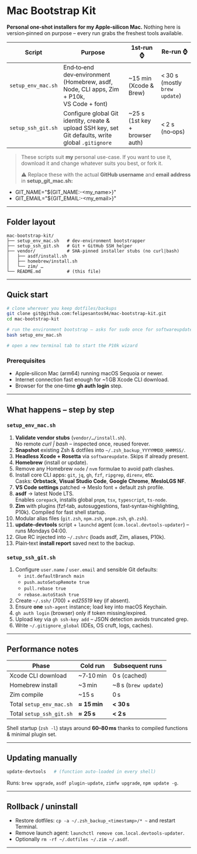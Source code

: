 # Mac Bootstrap Kit

**Personal one‑shot installers for my Apple‑silicon Mac.**  Nothing here is version‑pinned on purpose – every run grabs the freshest tools available.

| Script             | Purpose                                                                                             | 1st‑run ⌚                       | Re‑run ⌚                      |
| ------------------ | --------------------------------------------------------------------------------------------------- | ------------------------------- | ----------------------------- |
| `setup_env_mac.sh` | End‑to‑end dev‑environment (Homebrew, asdf, Node, CLI apps, Zim + P10k, VS Code + font)             | \~15 min (Xcode & Brew)         | < 30 s (mostly `brew update`) |
| `setup_ssh_git.sh` | Configure global Git identity, create & upload SSH key, set Git defaults, write global `.gitignore` | \~25 s (1st key + browser auth) | < 2 s (no‑ops)                |

> These scripts suit **my** personal use-case. If you want to use it, download it and change whatever suits you best, or fork it.
>
> ⚠️ Replace these with the actual **GitHub username** and **email address** in **setup_git_mac.sh:**
- GIT_NAME="${GIT_NAME:-<my_name>}"
- GIT_EMAIL="${GIT_EMAIL:-<my_email>}"

---

## Folder layout

```
mac-bootstrap-kit/
├── setup_env_mac.sh   # dev‑environment bootstrapper
├── setup_ssh_git.sh   # Git + GitHub SSH helper
├── vendor/            # SHA‑pinned installer stubs (no curl|bash)
│   ├── asdf/install.sh
│   ├── homebrew/install.sh
│   └── zim/ …
└── README.md          # (this file)
```

---

## Quick start

```bash
# clone wherever you keep dotfiles/backups
git clone git@github.com:felipesantos94/mac-bootstrap-kit.git
cd mac-bootstrap-kit

# run the environment bootstrap – asks for sudo once for softwareupdate
bash setup_env_mac.sh

# open a new terminal tab to start the P10k wizard
```

### Prerequisites

- Apple‑silicon Mac (arm64) running macOS Sequoia or newer.
- Internet connection fast enough for \~1 GB Xcode CLI download.
- Browser for the one‑time **gh auth login** step.

---

## What happens – step by step

### `setup_env_mac.sh`

1. **Validate vendor stubs** (`vendor/…/install.sh`).\
   No remote *curl | bash* – inspected once, reused forever.
2. **Snapshot** existing Zsh & dotfiles into `~/.zsh_backup_YYYYMMDD_HHMMSS/`.
3. **Headless Xcode + Rosetta** via `softwareupdate`. Skips if already present.
4. **Homebrew** (install or update).
5. Remove any Homebrew `node` / `nvm` formulae to avoid path clashes.
6. Install core CLI apps: `git`, `jq`, `gh`, `fzf`, `ripgrep`, `direnv`, etc.\
   Casks: **Orbstack**, **Visual Studio Code**, **Google Chrome**, **MesloLGS NF**.
7. **VS Code settings** patched → Meslo font + default zsh profile.
8. **asdf** → latest Node LTS.\
   Enables `corepack`, installs global `pnpm`, `tsx`, `typescript`, `ts-node`.
9. **Zim** with plugins (fzf‑tab, autosuggestions, fast‑syntax‑highlighting, P10k). Compiled for fast shell startup.
10. Modular alias files (`git.zsh`, `npm.zsh`, `pnpm.zsh`, `gh.zsh`).
11. **update-devtools** script + `launchd` agent (`com.local.devtools-updater`) – runs Mondays 04:00.
12. Glue RC injected into `~/.zshrc` (loads asdf, Zim, aliases, P10k).
13. Plain‑text **install report** saved next to the backup.

### `setup_ssh_git.sh`

1. Configure `user.name` / `user.email` and sensible Git defaults:
   - `init.defaultBranch main`
   - `push.autoSetupRemote true`
   - `pull.rebase true`
   - `rebase.autoStash true`
2. Create `~/.ssh/` (700) + *ed25519* key (if absent).
3. Ensure **one** `ssh-agent` instance; load key into macOS Keychain.
4. `gh auth login` (browser) only if token missing/expired.
5. Upload key via `gh ssh-key add` – JSON detection avoids truncated grep.
6. Write `~/.gitignore_global` (IDEs, OS cruft, logs, caches).

---

## Performance notes

| Phase                    | Cold run     | Subsequent runs       |
| ------------------------ | ------------ | --------------------- |
| Xcode CLI download       | \~7‑10 min   | 0 s (cached)          |
| Homebrew install         | \~3 min      | \~8 s (`brew update`) |
| Zim compile              | \~15 s       | 0 s                   |
| Total `setup_env_mac.sh` | **≈ 15 min** | **< 30 s**            |
| Total `setup_ssh_git.sh` | **≈ 25 s**   | **< 2 s**             |

Shell startup (`zsh -l`) stays around **60–80 ms** thanks to compiled functions & minimal plugin set.

---

## Updating manually

```bash
update-devtools   # (function auto‑loaded in every shell)
```

Runs: `brew upgrade`, `asdf plugin-update`, `zimfw upgrade`, `npm update -g`.

---

## Rollback / uninstall

- Restore dotfiles: `cp -a ~/.zsh_backup_<timestamp>/* ~` and restart Terminal.
- Remove launch agent: `launchctl remove com.local.devtools-updater`.
- Optionally `rm -rf ~/.dotfiles ~/.zim ~/.asdf`.

---
